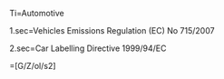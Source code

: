 Ti=Automotive

1.sec=Vehicles Emissions Regulation (EC) No 715/2007

2.sec=Car Labelling Directive 1999/94/EC

=[G/Z/ol/s2]